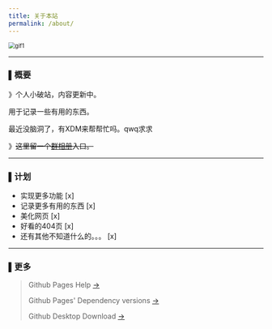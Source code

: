 ```yaml
---
title: 关于本站
permalink: /about/
---
```


<img src="https://i.loli.net/2020/02/08/zcWlX7k1dsoJ5OB.gif" alt="gif1" style="zoom: 80%;" />

------
### ▌概要

》个人小破站，内容更新中。

用于记录一些有用的东西。

最近没脑洞了，有XDM来帮帮忙吗。qwq求求

》~~这里留一个[群相册](https://h5.qzone.qq.com/groupphoto/index?inqq=3&groupId=609205733)入口。~~

---

### ▌计划

- 实现更多功能 [x]
- 记录更多有用的东西 [x]
- 美化网页 [x]
- 好看的404页 [x]
- 还有其他不知道什么的。。。 [x]

---

### ▌更多

>Github Pages Help	[→](https://help.github.com/en/github/working-with-github-pages)
>
>Github Pages' Dependency versions	[→](https://pages.github.com/versions/)
>
>Github Desktop Download	[→](https://desktop.github.com/)
>

